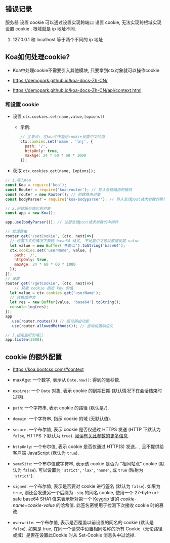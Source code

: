 ## 错误记录

服务器 设置 cookie 可以通过设置实现跨端口 设置 cookie, 无法实现跨根域实现设置 cookie . 根域就是 ip 地址不同. 

1. 127.0.0.1 和 localhost 等于两个不同的 ip 地址

## Koa如何处理cookie?

- Koa中处理cookie不需要引入其他模块, 只要拿到ctx对象就可以操作cookie

- https://demopark.github.io/koa-docs-Zh-CN/
- https://demopark.github.io/koa-docs-Zh-CN/api/context.html

### 和设置 cookie

- 设置 `ctx.cookies.set(name,value,[opions])`

  - 示例: 

    ```js
    // 注意点: 在koa中不能给cookie设置中文的值
    ctx.cookies.set('name', 'lnj', {
      path: '/',
      httpOnly: true,
      maxAge: 24 * 60 * 60 * 1000
    });
    ```

    

- 获取 `ctx.cookies.get(name, [opions]);`

```js
// 1.导入Koa
const Koa = require('koa');
const Router = require('koa-router'); // 导入处理路由的模块
const router = new Router(); // 创建路由对象
const bodyParser = require('koa-bodyparser'); // 导入处理post请求参数的模块

// 2.创建服务端实例对象
const app = new Koa();

app.use(bodyParser()); // 注册处理post请求参数的中间件

// 处理路由
router.get('/setCookie', (ctx, next)=>{
  // 设置中文的情况下要转 base64 格式, 不设置中文可以直接设置 value
  let value = new Buffer('李南江').toString('base64');
  ctx.cookies.set('userName', value, {
    path: '/',
    httpOnly: true,
    maxAge: 24 * 60 * 60 * 1000
  });
});
// 设置
router.get('/getCookie', (ctx, next)=>{
	// 获取 cookie 指定 key 的值
  let value = ctx.cookies.get('userName'); 
  // 转换成中文
  let res = new Buffer(value, 'base64').toString();
  console.log(res);
});
app
  .use(router.routes()) // 启动路由功能
  .use(router.allowedMethods()); // 自动设置响应头

// 3.指定监听的端口
app.listen(3000);
```



## cookie 的额外配置

- https://koa.bootcss.com/#context

- maxAge: 一个数字, 表示从 `Date.now()`: 得到的毫秒数.

- `expires`: 一个 `Date` 对象, 表示 cookie 的到期日期 (默认情况下在会话结束时过期).
- `path`: 一个字符串, 表示 cookie 的路径 (默认是`/`).
- `domain`: 一个字符串, 指示 cookie 的域 (无默认值).
- `secure`: 一个布尔值, 表示 cookie 是否仅通过 HTTPS 发送 (HTTP 下默认为 `false`, HTTPS 下默认为 `true`). [阅读有关此参数的更多信息](https://github.com/pillarjs/cookies#secure-cookies).
- `httpOnly`: 一个布尔值, 表示 cookie 是否仅通过 HTTP(S) 发送，, 且不提供给客户端 JavaScript (默认为 `true`).
- `sameSite`: 一个布尔值或字符串, 表示该 cookie 是否为 "相同站点" cookie (默认为 `false`). 可以设置为 `'strict'`, `'lax'`, `'none'`, 或 `true` (映射为 `'strict'`).
- `signed`: 一个布尔值, 表示是否要对 cookie 进行签名 (默认为 `false`). 如果为 `true`, 则还会发送另一个后缀为 `.sig` 的同名 cookie, 使用一个 27-byte url-safe base64 SHA1 值来表示针对第一个 [Keygrip](https://www.npmjs.com/package/keygrip) 键的 *cookie-name*=*cookie-value* 的哈希值. 此签名密钥用于检测下次接收 cookie 时的篡改.
- `overwrite`: 一个布尔值, 表示是否覆盖以前设置的同名的 cookie (默认是 `false`). 如果是 true, 在同一个请求中设置相同名称的所有 Cookie（无论路径或域）是否在设置此Cookie 时从 Set-Cookie 消息头中过滤掉.

